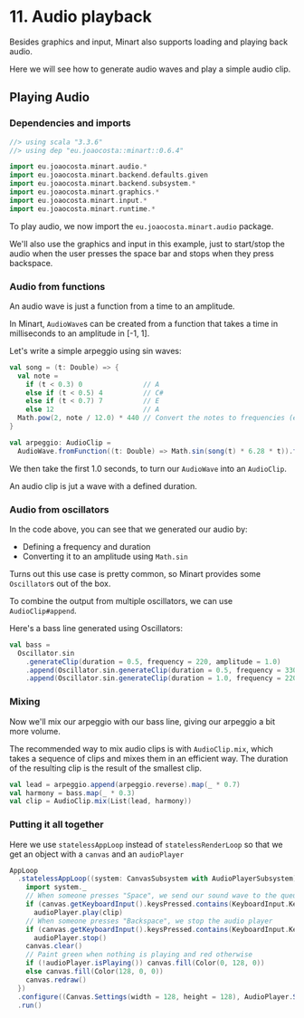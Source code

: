 # 11. Audio playback

Besides graphics and input, Minart also supports loading and playing back audio.

Here we will see how to generate audio waves and play a simple audio clip.

## Playing Audio

### Dependencies and imports

```scala
//> using scala "3.3.6"
//> using dep "eu.joaocosta::minart::0.6.4"

import eu.joaocosta.minart.audio.*
import eu.joaocosta.minart.backend.defaults.given
import eu.joaocosta.minart.backend.subsystem.*
import eu.joaocosta.minart.graphics.*
import eu.joaocosta.minart.input.*
import eu.joaocosta.minart.runtime.*
```

To play audio, we now import the `eu.joaocosta.minart.audio` package.

We'll also use the graphics and input in this example, just to start/stop the audio when the user presses the space bar
and stops when they press backspace.

### Audio from functions

An audio wave is just a function from a time to an amplitude.

In Minart, `AudioWave`s can be created from a function that takes a time in milliseconds to an amplitude in [-1, 1].

Let's write a simple arpeggio using sin waves:

```scala
val song = (t: Double) => {
  val note =
    if (t < 0.3) 0               // A
    else if (t < 0.5) 4          // C#
    else if (t < 0.7) 7          // E
    else 12                      // A
  Math.pow(2, note / 12.0) * 440 // Convert the notes to frequencies (equal temperament)
}

val arpeggio: AudioClip =
  AudioWave.fromFunction((t: Double) => Math.sin(song(t) * 6.28 * t)).take(1.0)
```

We then take the first 1.0 seconds, to turn our `AudioWave` into an `AudioClip`.

An audio clip is jut a wave with a defined duration.

### Audio from oscillators

In the code above, you can see that we generated our audio by:
 - Defining a frequency and duration
 - Converting it to an amplitude using `Math.sin`

Turns out this use case is pretty common, so Minart provides some `Oscillator`s out of the box.

To combine the output from multiple oscillators, we can use `AudioClip#append`.

Here's a bass line generated using Oscillators:

```scala
val bass =
  Oscillator.sin
    .generateClip(duration = 0.5, frequency = 220, amplitude = 1.0)
    .append(Oscillator.sin.generateClip(duration = 0.5, frequency = 330, amplitude = 1.0))
    .append(Oscillator.sin.generateClip(duration = 1.0, frequency = 220, amplitude = 1.0))
```

### Mixing

Now we'll mix our arpeggio with our bass line, giving our arpeggio a bit more volume.

The recommended way to mix audio clips is with `AudioClip.mix`, which takes a sequence of clips
and mixes them in an efficient way. The duration of the resulting clip is the result of the smallest clip.

```scala
val lead = arpeggio.append(arpeggio.reverse).map(_ * 0.7)
val harmony = bass.map(_ * 0.3)
val clip = AudioClip.mix(List(lead, harmony))
```

### Putting it all together

Here we use `statelessAppLoop` instead of `statelessRenderLoop` so that we get an object with a `canvas` and an `audioPlayer`

```scala
AppLoop
  .statelessAppLoop((system: CanvasSubsystem with AudioPlayerSubsystem) => {
    import system._
    // When someone presses "Space", we send our sound wave to the queue
    if (canvas.getKeyboardInput().keysPressed.contains(KeyboardInput.Key.Space))
      audioPlayer.play(clip)
    // When someone presses "Backspace", we stop the audio player
    if (canvas.getKeyboardInput().keysPressed.contains(KeyboardInput.Key.Backspace))
      audioPlayer.stop()
    canvas.clear()
    // Paint green when nothing is playing and red otherwise
    if (!audioPlayer.isPlaying()) canvas.fill(Color(0, 128, 0))
    else canvas.fill(Color(128, 0, 0))
    canvas.redraw()
  })
  .configure((Canvas.Settings(width = 128, height = 128), AudioPlayer.Settings()), LoopFrequency.hz60)
  .run()
```
